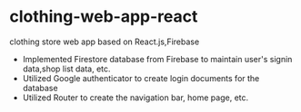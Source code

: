 # clothing-web-app-react
clothing store web app based on React.js,Firebase
- Implemented Firestore database from Firebase to maintain user's signin data,shop list data, etc.
- Utilized Google authenticator to create login documents for the database
- Utilized Router to create the navigation bar, home page, etc.

